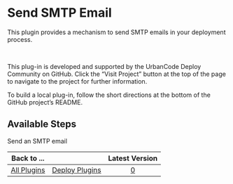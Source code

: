 
Send SMTP Email
===============


This plugin provides a mechanism to send SMTP emails in your deployment process.


 


This plug-in is developed and 
supported by the UrbanCode Deploy Community on GitHub. Click the “Visit Project” button at the top of the page to 
navigate to the project for further information.


To build a local plug-in, follow the short directions at the bottom 
of the GitHub project’s README.



Available Steps
---------------


Send an SMTP email





|Back to ...||Latest Version|
| :---: | :---: | :---: |
|[All Plugins](../../index.md)|[Deploy Plugins](../README.md)|[0]()|

